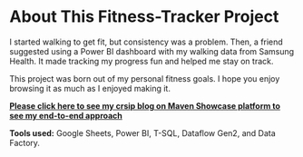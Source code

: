 # About This Fitness-Tracker Project
I started walking to get fit, but consistency was a problem. Then, a friend suggested using a Power BI dashboard with my walking data from Samsung Health. It made tracking my progress fun and helped me stay on track.

This project was born out of my personal fitness goals. I hope you enjoy browsing it as much as I enjoyed making it.

[**Please click here to see my crsip blog on Maven Showcase platform to see my end-to-end approach**](https://mavenanalytics.io/project/12232)

**Tools used:** Google Sheets, Power BI, T-SQL, Dataflow Gen2, and Data Factory.
